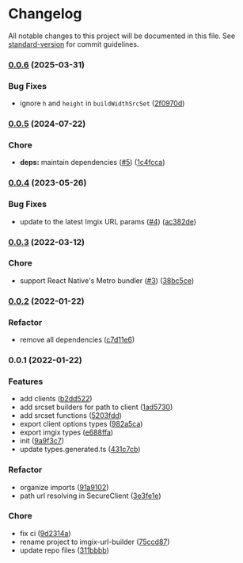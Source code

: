 # Changelog

All notable changes to this project will be documented in this file. See [standard-version](https://github.com/conventional-changelog/standard-version) for commit guidelines.

### [0.0.6](https://github.com/prismicio-community/imgix-url-builder/compare/v0.0.5...v0.0.6) (2025-03-31)


### Bug Fixes

* ignore `h` and `height` in `buildWidthSrcSet` ([2f0970d](https://github.com/prismicio-community/imgix-url-builder/commit/2f0970df941b8f6e099d41ed649c54074d214f93))

### [0.0.5](https://github.com/prismicio-community/imgix-url-builder/compare/v0.0.4...v0.0.5) (2024-07-22)


### Chore

* **deps:** maintain dependencies ([#5](https://github.com/prismicio-community/imgix-url-builder/issues/5)) ([1c4fcca](https://github.com/prismicio-community/imgix-url-builder/commit/1c4fccac7e37f83454535bb554ac15c3e8eca785))

### [0.0.4](https://github.com/prismicio-community/imgix-url-builder/compare/v0.0.3...v0.0.4) (2023-05-26)


### Bug Fixes

* update to the latest Imgix URL params ([#4](https://github.com/prismicio-community/imgix-url-builder/issues/4)) ([ac382de](https://github.com/prismicio-community/imgix-url-builder/commit/ac382de45107066c990fb2bfea0157bcbbb0c930))

### [0.0.3](https://github.com/prismicio-community/imgix-url-builder/compare/v0.0.2...v0.0.3) (2022-03-12)


### Chore

* support React Native's Metro bundler ([#3](https://github.com/prismicio-community/imgix-url-builder/issues/3)) ([38bc5ce](https://github.com/prismicio-community/imgix-url-builder/commit/38bc5ce2a3b353ffd37327a443ca46d166b7eb1f))

### [0.0.2](https://github.com/prismicio-community/imgix-url-builder/compare/v0.0.1...v0.0.2) (2022-01-22)


### Refactor

* remove all dependencies ([c7d11e6](https://github.com/prismicio-community/imgix-url-builder/commit/c7d11e6b37181d743342775e1700a70dc4b04aec))

### 0.0.1 (2022-01-22)


### Features

* add clients ([b2dd522](https://github.com/prismicio-community/imgix-url-builder/commit/b2dd522aa7924ad8b9f54ecfbe7d053abcabd9d9))
* add srcset builders for path to client ([1ad5730](https://github.com/prismicio-community/imgix-url-builder/commit/1ad57309a2524d635d0ea585fd9475f1aa1af056))
* add srcset functions ([5203fdd](https://github.com/prismicio-community/imgix-url-builder/commit/5203fdd0e3213d9e55c01f4e09a9f1097ae4589e))
* export client options types ([982a5ca](https://github.com/prismicio-community/imgix-url-builder/commit/982a5ca49d76d48cbac67655924e48223debdd7a))
* export imgix types ([e688ffa](https://github.com/prismicio-community/imgix-url-builder/commit/e688ffabb28ef7a0b161ee61588319c6080f34bc))
* init ([9a9f3c7](https://github.com/prismicio-community/imgix-url-builder/commit/9a9f3c7163b3e3c81c45d4c565ecf0625a662690))
* update types.generated.ts ([431c7cb](https://github.com/prismicio-community/imgix-url-builder/commit/431c7cb662a560cc7ed35bcb0710cef3fc8b6d5f))


### Refactor

* organize imports ([91a9102](https://github.com/prismicio-community/imgix-url-builder/commit/91a91029d9c76c5368de3eb351d3c483f25e2158))
* path url resolving in SecureClient ([3e3fe1e](https://github.com/prismicio-community/imgix-url-builder/commit/3e3fe1e142c746723da4899e0fdf265416b8b262))


### Chore

* fix ci ([9d2314a](https://github.com/prismicio-community/imgix-url-builder/commit/9d2314a1d5a6073c5e86c96c0cbdea7a3a026b53))
* rename project to imgix-url-builder ([75ccd87](https://github.com/prismicio-community/imgix-url-builder/commit/75ccd87bee2f972cd494599e7a9aa814924fe439))
* update repo files ([311bbbb](https://github.com/prismicio-community/imgix-url-builder/commit/311bbbb91f3ad00c6d585c2c058f334898903b8d))
